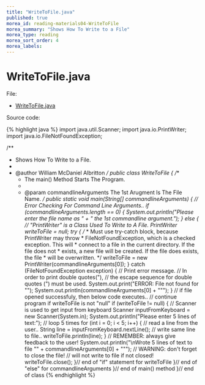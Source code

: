 ```yaml
---
title: "WriteToFile.java"
published: true
morea_id: reading-materials04-WriteToFile
morea_summary: "Shows How To Write to a File"
morea_type: reading
morea_sort_order: 4
morea_labels:
---
```


# WriteToFile.java

File:

  * [WriteToFile.java](../examples/WriteToFile.java)

Source code:

{% highlight java %}
import java.util.Scanner;
import java.io.PrintWriter;
import java.io.FileNotFoundException;

/**
 * Shows How To Write to a File.
 * 
 * @author William McDaniel Albritton
 */
public class WriteToFile {
  /**
   * The main() Method Starts The Program.
   * 
   * @param commandlineArguments The 1st Arugment Is The File Name.
   */
  public static void main(String[] commandlineArguments) {
    // Error Checking For Command Line Arguments..
    if (commandlineArguments.length == 0) {
      System.out.println("Please enter the file name as "
          + " the 1st commandline argument.");
    } else {
      // "PrintWriter" is a Class Used To Write to A File.
      PrintWriter writeToFile = null;
      try {
        /*
         * Must use try-catch block, because PrintWriter may throw
         * FileNotFoundException, which is a checked exception. This will
         * connect to a file in the current directory. If the file does not
         * exists, a new file will be created. If the file does exists, the file
         * will be overwritten.
         */
        writeToFile = new PrintWriter(commandlineArguments[0]);
      } catch (FileNotFoundException exception) {
        // Print error message.
        // In order to print double quotes("),
        // the escape sequence for double quotes (\") must be used.
        System.out.print("ERROR: File not found for \"");
        System.out.println(commandlineArguments[0] + "\"");
      }
      // if file opened successfuly, then below code executes..
      // continue program if writeToFile is not "null"
      if (writeToFile != null) {
        // Scanner is used to get input from keyboard
        Scanner inputFromKeyboard = new Scanner(System.in);
        System.out.println("Please enter 5 lines of text:");
        // loop 5 times
        for (int i = 0; i < 5; i++) {
          // read a line from the user..
          String line = inputFromKeyboard.nextLine();
          // write same line to file..
          writeToFile.println(line);
        }
        // REMEMBER: always give feedback to the user!
        System.out.println("\nWrote 5 lines of text to file \""
            + commandlineArguments[0] + "\"");
        // WARNING: don't forget to close the file!
        // will not write to file if not closed!
        writeToFile.close();
      }// end of "if" statement for writeToFile
    }// end of "else" for commandlineArguments
  }// end of main() method
}// end of class
{% endhighlight %}

